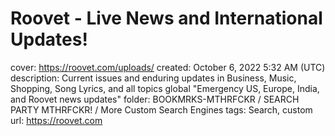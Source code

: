 # Roovet - Live News and International Updates!

cover: https://roovet.com/uploads/
created: October 6, 2022 5:32 AM (UTC)
description: Current issues and enduring updates in Business, Music, Shopping, Song Lyrics, and all topics global "Emergency US, Europe, India, and Roovet news updates"
folder: BOOKMRKS-MTHRFCKR / SEARCH PARTY MTHRFCKR! / More Custom Search Engines
tags: Search, custom
url: https://roovet.com